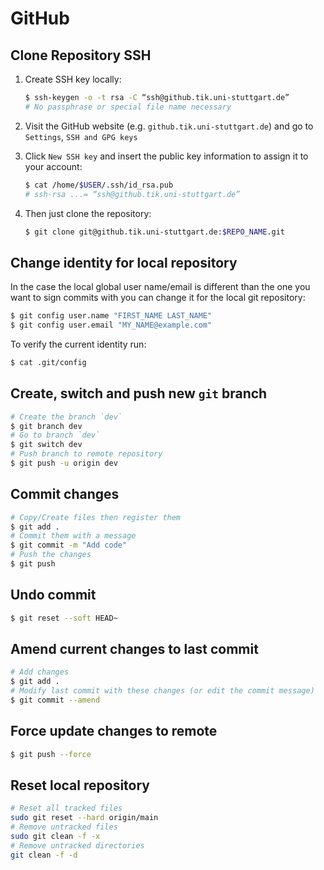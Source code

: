 # GitHub

## Clone Repository SSH

1. Create SSH key locally:

   ```sh
   $ ssh-keygen -o -t rsa -C “ssh@github.tik.uni-stuttgart.de”
   # No passphrase or special file name necessary
   ```
   
2. Visit the GitHub website (e.g. `github.tik.uni-stuttgart.de`) and go to `Settings`, `SSH and GPG keys`

3. Click `New SSH key` and insert the public key information to assign it to your account:

   ```sh
   $ cat /home/$USER/.ssh/id_rsa.pub
   # ssh-rsa ...= “ssh@github.tik.uni-stuttgart.de”
   ```

4. Then just clone the repository:

   ```sh
   $ git clone git@github.tik.uni-stuttgart.de:$REPO_NAME.git
   ```
   
## Change identity for local repository

In the case the local global user name/email is different than the one you want to sign commits with you can change it for the local git repository:

```sh
$ git config user.name "FIRST_NAME LAST_NAME"
$ git config user.email "MY_NAME@example.com"
```

To verify the current identity run:

```sh
$ cat .git/config
```

## Create, switch and push new `git` branch

```sh
# Create the branch `dev`
$ git branch dev
# Go to branch `dev`
$ git switch dev
# Push branch to remote repository
$ git push -u origin dev
```

## Commit changes

```sh
# Copy/Create files then register them
$ git add .
# Commit them with a message
$ git commit -m "Add code"
# Push the changes
$ git push
```

## Undo commit

```sh
$ git reset --soft HEAD~
```

## Amend current changes to last commit

```sh
# Add changes
$ git add .
# Modify last commit with these changes (or edit the commit message)
$ git commit --amend
```

## Force update changes to remote

```sh
$ git push --force
```

## Reset local repository

```sh
# Reset all tracked files
sudo git reset --hard origin/main
# Remove untracked files
sudo git clean -f -x
# Remove untracked directories
git clean -f -d
```



